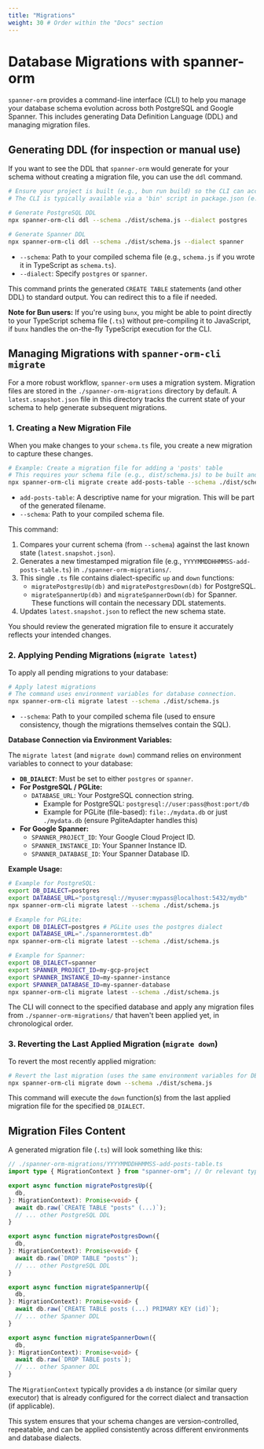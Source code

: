 ```yaml
---
title: "Migrations"
weight: 30 # Order within the "Docs" section
---
```


# Database Migrations with spanner-orm

`spanner-orm` provides a command-line interface (CLI) to help you manage your database schema evolution across both PostgreSQL and Google Spanner. This includes generating Data Definition Language (DDL) and managing migration files.

## Generating DDL (for inspection or manual use)

If you want to see the DDL that `spanner-orm` would generate for your schema without creating a migration file, you can use the `ddl` command.

```bash
# Ensure your project is built (e.g., bun run build) so the CLI can access your compiled schema.
# The CLI is typically available via a 'bin' script in package.json (e.g., spanner-orm-cli).

# Generate PostgreSQL DDL
npx spanner-orm-cli ddl --schema ./dist/schema.js --dialect postgres

# Generate Spanner DDL
npx spanner-orm-cli ddl --schema ./dist/schema.js --dialect spanner
```

- `--schema`: Path to your compiled schema file (e.g., `schema.js` if you wrote it in TypeScript as `schema.ts`).
- `--dialect`: Specify `postgres` or `spanner`.

This command prints the generated `CREATE TABLE` statements (and other DDL) to standard output. You can redirect this to a file if needed.

**Note for Bun users:** If you're using `bunx`, you might be able to point directly to your TypeScript schema file (`.ts`) without pre-compiling it to JavaScript, if `bunx` handles the on-the-fly TypeScript execution for the CLI.

## Managing Migrations with `spanner-orm-cli migrate`

For a more robust workflow, `spanner-orm` uses a migration system. Migration files are stored in the `./spanner-orm-migrations` directory by default. A `latest.snapshot.json` file in this directory tracks the current state of your schema to help generate subsequent migrations.

### 1. Creating a New Migration File

When you make changes to your `schema.ts` file, you create a new migration to capture these changes.

```bash
# Example: Create a migration file for adding a 'posts' table
# This requires your schema file (e.g., dist/schema.js) to be built and specified.
npx spanner-orm-cli migrate create add-posts-table --schema ./dist/schema.js
```

- `add-posts-table`: A descriptive name for your migration. This will be part of the generated filename.
- `--schema`: Path to your compiled schema file.

This command:

1.  Compares your current schema (from `--schema`) against the last known state (`latest.snapshot.json`).
2.  Generates a new timestamped migration file (e.g., `YYYYMMDDHHMMSS-add-posts-table.ts`) in `./spanner-orm-migrations/`.
3.  This single `.ts` file contains dialect-specific `up` and `down` functions:
    - `migratePostgresUp(db)` and `migratePostgresDown(db)` for PostgreSQL.
    - `migrateSpannerUp(db)` and `migrateSpannerDown(db)` for Spanner.
      These functions will contain the necessary DDL statements.
4.  Updates `latest.snapshot.json` to reflect the new schema state.

You should review the generated migration file to ensure it accurately reflects your intended changes.

### 2. Applying Pending Migrations (`migrate latest`)

To apply all pending migrations to your database:

```bash
# Apply latest migrations
# The command uses environment variables for database connection.
npx spanner-orm-cli migrate latest --schema ./dist/schema.js
```

- `--schema`: Path to your compiled schema file (used to ensure consistency, though the migrations themselves contain the SQL).

**Database Connection via Environment Variables:**

The `migrate latest` (and `migrate down`) command relies on environment variables to connect to your database:

- **`DB_DIALECT`**: Must be set to either `postgres` or `spanner`.
- **For PostgreSQL / PGLite:**
  - `DATABASE_URL`: Your PostgreSQL connection string.
    - Example for PostgreSQL: `postgresql://user:pass@host:port/db`
    - Example for PGLite (file-based): `file:./mydata.db` or just `./mydata.db` (ensure PgliteAdapter handles this)
- **For Google Spanner:**
  - `SPANNER_PROJECT_ID`: Your Google Cloud Project ID.
  - `SPANNER_INSTANCE_ID`: Your Spanner Instance ID.
  - `SPANNER_DATABASE_ID`: Your Spanner Database ID.

**Example Usage:**

```bash
# Example for PostgreSQL:
export DB_DIALECT=postgres
export DATABASE_URL="postgresql://myuser:mypass@localhost:5432/mydb"
npx spanner-orm-cli migrate latest --schema ./dist/schema.js

# Example for PGLite:
export DB_DIALECT=postgres # PGLite uses the postgres dialect
export DATABASE_URL="./spannerormtest.db"
npx spanner-orm-cli migrate latest --schema ./dist/schema.js

# Example for Spanner:
export DB_DIALECT=spanner
export SPANNER_PROJECT_ID=my-gcp-project
export SPANNER_INSTANCE_ID=my-spanner-instance
export SPANNER_DATABASE_ID=my-spanner-database
npx spanner-orm-cli migrate latest --schema ./dist/schema.js
```

The CLI will connect to the specified database and apply any migration files from `./spanner-orm-migrations/` that haven't been applied yet, in chronological order.

### 3. Reverting the Last Applied Migration (`migrate down`)

To revert the most recently applied migration:

```bash
# Revert the last migration (uses the same environment variables for DB connection)
npx spanner-orm-cli migrate down --schema ./dist/schema.js
```

This command will execute the `down` function(s) from the last applied migration file for the specified `DB_DIALECT`.

## Migration Files Content

A generated migration file (`.ts`) will look something like this:

```typescript
// ./spanner-orm-migrations/YYYYMMDDHHMMSS-add-posts-table.ts
import type { MigrationContext } from "spanner-orm"; // Or relevant type import

export async function migratePostgresUp({
  db,
}: MigrationContext): Promise<void> {
  await db.raw(`CREATE TABLE "posts" (...)`);
  // ... other PostgreSQL DDL
}

export async function migratePostgresDown({
  db,
}: MigrationContext): Promise<void> {
  await db.raw(`DROP TABLE "posts"`);
  // ... other PostgreSQL DDL
}

export async function migrateSpannerUp({
  db,
}: MigrationContext): Promise<void> {
  await db.raw(`CREATE TABLE posts (...) PRIMARY KEY (id)`);
  // ... other Spanner DDL
}

export async function migrateSpannerDown({
  db,
}: MigrationContext): Promise<void> {
  await db.raw(`DROP TABLE posts`);
  // ... other Spanner DDL
}
```

The `MigrationContext` typically provides a `db` instance (or similar query executor) that is already configured for the correct dialect and transaction (if applicable).

This system ensures that your schema changes are version-controlled, repeatable, and can be applied consistently across different environments and database dialects.
